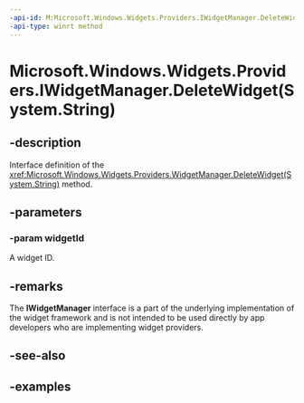 ```yaml
---
-api-id: M:Microsoft.Windows.Widgets.Providers.IWidgetManager.DeleteWidget(System.String)
-api-type: winrt method
---
```


# Microsoft.Windows.Widgets.Providers.IWidgetManager.DeleteWidget(System.String)

<!--
public void DeleteWidget (string widgetId);
-->


## -description

Interface definition of the <xref:Microsoft.Windows.Widgets.Providers.WidgetManager.DeleteWidget(System.String)> method.

## -parameters

### -param widgetId

A widget ID.

## -remarks

The **IWidgetManager** interface is a part of the underlying implementation of the widget framework and is not intended to be used directly by app developers who are implementing widget providers.

## -see-also

## -examples


